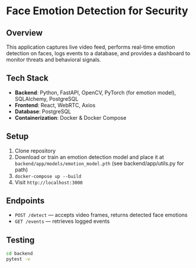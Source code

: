 # Face Emotion Detection for Security

## Overview
This application captures live video feed, performs real-time emotion detection on faces, logs events to a database, and provides a dashboard to monitor threats and behavioral signals.

## Tech Stack
- **Backend**: Python, FastAPI, OpenCV, PyTorch (for emotion model), SQLAlchemy, PostgreSQL
- **Frontend**: React, WebRTC, Axios
- **Database**: PostgreSQL
- **Containerization**: Docker & Docker Compose

## Setup
1. Clone repository
2. Download or train an emotion detection model and place it at `backend/app/models/emotion_model.pth` (see backend/app/utils.py for path)
3. `docker-compose up --build`
4. Visit `http://localhost:3000`

## Endpoints
- `POST /detect` — accepts video frames, returns detected face emotions
- `GET /events` — retrieves logged events

## Testing
```bash
cd backend
pytest -v
```